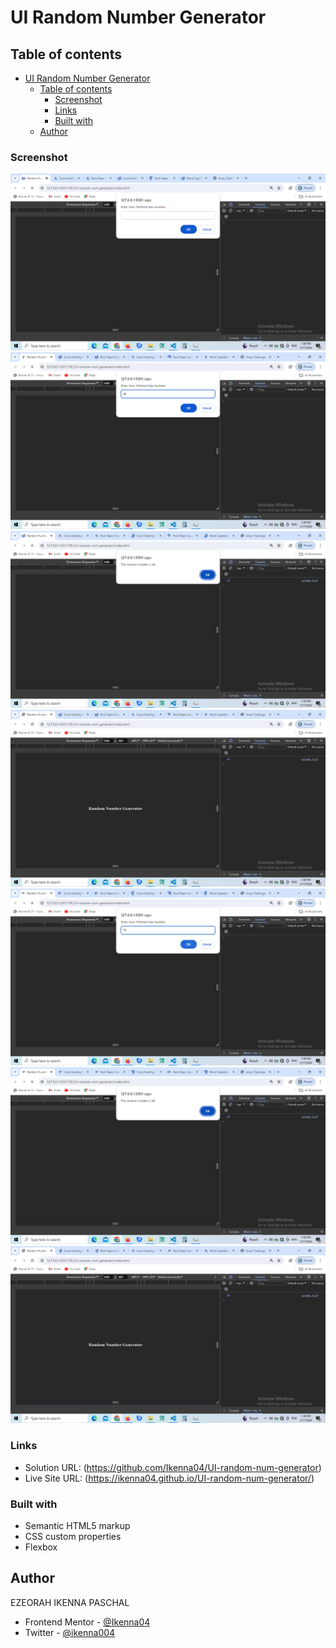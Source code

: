 # UI Random Number Generator

## Table of contents

- [UI Random Number Generator](#ui-random-number-generator)
  - [Table of contents](#table-of-contents)
    - [Screenshot](#screenshot)
    - [Links](#links)
    - [Built with](#built-with)
  - [Author](#author)

### Screenshot

![](<screen-shots/Screenshot%20(120).png>)
![](<screen-shots/Screenshot%20(121).png>)
![](<screen-shots/Screenshot%20(122).png>)
![](<screen-shots/Screenshot%20(123).png>)
![](<screen-shots/Screenshot%20(124).png>)
![](<screen-shots/Screenshot%20(125).png>)
![](<screen-shots/Screenshot%20(126).png>)

### Links

- Solution URL: (https://github.com/Ikenna04/UI-random-num-generator)
- Live Site URL: (https://ikenna04.github.io/UI-random-num-generator/)

### Built with

- Semantic HTML5 markup
- CSS custom properties
- Flexbox

## Author

EZEORAH IKENNA PASCHAL

<!-- - Website - [Add your name here](https://www.your-site.com) -->

- Frontend Mentor - [@Ikenna04](https://www.frontendmentor.io/profile/Ikenna04)
- Twitter - [@ikenna004](https://www.twitter.com/ikenna004)
